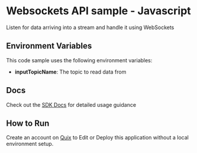 # Websockets API sample - Javascript

Listen for data arriving into a stream and handle it using WebSockets

## Environment Variables

This code sample uses the following environment variables:

- **inputTopicName**: The topic to read data from

## Docs

Check out the [SDK Docs](https://quix.ai/docs/sdk/introduction.html) for detailed usage guidance

## How to Run

Create an account on [Quix](https://portal.platform.quix.ai/self-sign-up?xlink=github) to Edit or Deploy this application without a local environment setup.